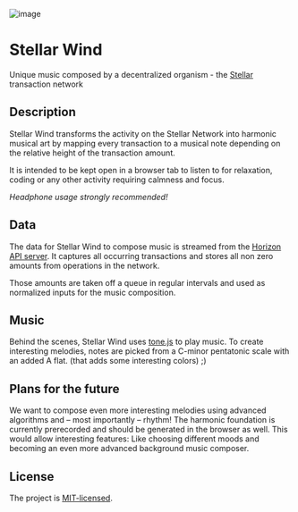 ![image](https://user-images.githubusercontent.com/10008938/38724226-d9357da6-3f03-11e8-8605-6f31882404b9.png)

# Stellar Wind
Unique music composed by a decentralized organism - the [Stellar](https://www.stellar.org) transaction network

## Description

Stellar Wind transforms the activity on the Stellar Network into harmonic musical art by mapping every transaction to a musical note depending on the relative height of the transaction amount.

It is intended to be kept open in a browser tab to listen to for relaxation, coding or any other activity requiring calmness and focus.<br>

*Headphone usage strongly recommended!*

## Data

The data for Stellar Wind to compose music is streamed from the [Horizon API server](https://github.com/stellar/horizon). It captures all occurring transactions and stores all non zero amounts from operations in the network.

Those amounts are taken off a queue in regular intervals and used as normalized inputs for the music composition.

## Music

Behind the scenes, Stellar Wind uses [tone.js](https://tonejs.github.io/) to play music. To create interesting melodies, notes are picked from a C-minor pentatonic scale with an added A flat. (that adds some interesting colors) ;)

## Plans for the future

We want to compose even more interesting melodies using advanced algorithms and – most importantly – rhythm! The harmonic foundation is currently prerecorded and should be generated in the browser as well. This would allow interesting features: Like choosing different moods and becoming an even more advanced background music composer.

## License

The project is [MIT-licensed](./LICENSE).
